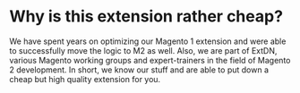 # Why is this extension rather cheap?
We have spent years on optimizing our Magento 1 extension and were able
to successfully move the logic to M2 as well. Also, we are part of
ExtDN, various Magento working groups and expert-trainers in the field
of Magento 2 development. In short, we know our stuff and are able to
put down a cheap but high quality extension for you.
